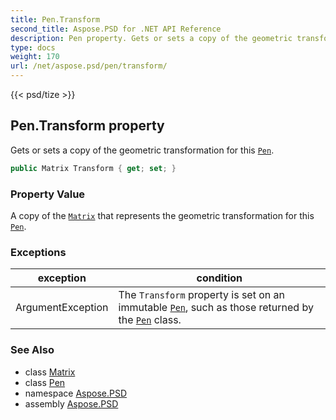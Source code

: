 ```yaml
---
title: Pen.Transform
second_title: Aspose.PSD for .NET API Reference
description: Pen property. Gets or sets a copy of the geometric transformation for this Pen
type: docs
weight: 170
url: /net/aspose.psd/pen/transform/
---
```

{{< psd/tize >}}
## Pen.Transform property

Gets or sets a copy of the geometric transformation for this [`Pen`](../).

```csharp
public Matrix Transform { get; set; }
```

### Property Value

A copy of the [`Matrix`](../../matrix/) that represents the geometric transformation for this [`Pen`](../).

### Exceptions

| exception | condition |
| --- | --- |
| ArgumentException | The `Transform` property is set on an immutable [`Pen`](../), such as those returned by the [`Pen`](../) class. |

### See Also

* class [Matrix](../../matrix/)
* class [Pen](../)
* namespace [Aspose.PSD](../../../aspose.psd/)
* assembly [Aspose.PSD](../../../)


